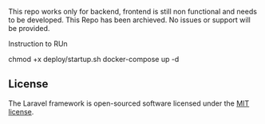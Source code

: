 This repo works only for backend, frontend is still non functional and needs to be developed. This Repo has been archieved. No issues or support will be provided.


Instruction to RUn

chmod +x deploy/startup.sh
docker-compose up -d
 
## License

The Laravel framework is open-sourced software licensed under the [MIT license](https://opensource.org/licenses/MIT).
